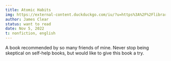 ```yaml
---
title: Atomic Habits
img: https://external-content.duckduckgo.com/iu/?u=https%3A%2F%2Flibrary.laylinesayar.com%2Fwp-content%2Fuploads%2F2021%2F04%2F91pR9wKJ3zL.jpg&f=1&nofb=1&ipt=abf7000b9fde647d1ef3ed614d9bf9bdb6c8cacc81fe4a1cb956aef52902b531&ipo=images
author: James Clear
status: want to read
date: Nov 5, 2022
t: nonfiction, english
---
```


A book recommended by so many friends of mine. Never stop being skeptical on self-help books, but would like to give this book a try.
